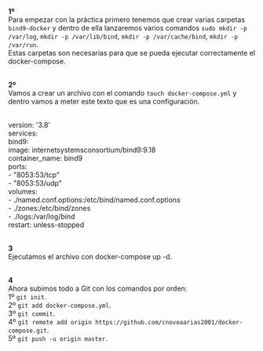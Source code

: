 **1º**<br>
Para empezar con la práctica primero tenemos que crear varias carpetas `bind9-docker` y dentro de ella lanzaremos varios comandos `sudo mkdir -p /var/log`, `mkdir -p /var/lib/bind`, `mkdir -p /var/cache/bind`, `mkdir -p /var/run`.<br>
Estas carpetas son necesarias para que se pueda ejecutar correctamente el docker-compose.<br><br>

**2º**<br>
Vamos a crear un archivo con el comando `touch docker-compose.yml` y dentro vamos a meter este texto que es una configuración.<br><br>

version: '3.8' <br>
services: <br>
  bind9: <br>
    image: internetsystemsconsortium/bind9:9.18 <br>
    container_name: bind9 <br>
    ports: <br>
      - "8053:53/tcp"<br>
      - "8053:53/udp"<br>
    volumes:  <br>
      - ./named.conf.options:/etc/bind/named.conf.options<br>
      - ./zones:/etc/bind/zones<br>
      - ./logs:/var/log/bind<br>
    restart: unless-stopped<br><br>

**3**<br>
Ejecutamos el archivo con docker-compose up -d.<br><br>

**4**<br>
Ahora subimos todo a Git con los comandos por orden:<br>
1º `git init`.<br>
2º `git add docker-compose.yml`.<br>
3º `git commit`.<br>
4º `git remote add origin https://github.com/cnovoaarias2001/docker-compose.git`.<br>
5º `git push -u origin master`.<br>